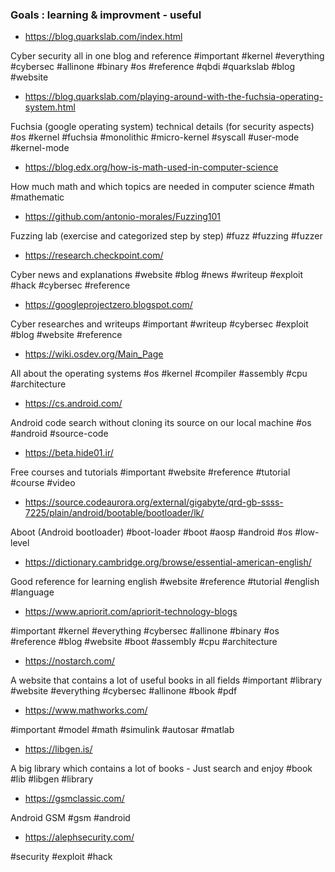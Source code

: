 ### Goals : learning & improvment - useful

- https://blog.quarkslab.com/index.html

Cyber security all in one blog and reference #important #kernel #everything #cybersec #allinone #binary #os #reference #qbdi #quarkslab #blog #website

- https://blog.quarkslab.com/playing-around-with-the-fuchsia-operating-system.html

Fuchsia (google operating system) technical details (for security aspects) #os #kernel #fuchsia #monolithic #micro-kernel #syscall #user-mode #kernel-mode

- https://blog.edx.org/how-is-math-used-in-computer-science

How much math and which topics are needed in computer science #math #mathematic

- https://github.com/antonio-morales/Fuzzing101

Fuzzing lab (exercise and categorized step by step) #fuzz #fuzzing #fuzzer

- https://research.checkpoint.com/

Cyber news and explanations #website #blog #news #writeup #exploit #hack #cybersec #reference

- https://googleprojectzero.blogspot.com/

Cyber researches and writeups #important #writeup #cybersec #exploit #blog #website #reference

- https://wiki.osdev.org/Main_Page

All about the operating systems #os #kernel #compiler #assembly #cpu #architecture

- https://cs.android.com/

Android code search without cloning its source on our local machine #os #android #source-code

- https://beta.hide01.ir/

Free courses and tutorials #important #website #reference #tutorial #course #video

- https://source.codeaurora.org/external/gigabyte/qrd-gb-ssss-7225/plain/android/bootable/bootloader/lk/

Aboot (Android bootloader) #boot-loader #boot #aosp #android #os #low-level

- https://dictionary.cambridge.org/browse/essential-american-english/

Good reference for learning english #website #reference #tutorial #english #language 

- https://www.apriorit.com/apriorit-technology-blogs

#important #kernel #everything #cybersec #allinone #binary #os #reference #blog #website #boot #assembly #cpu #architecture

- https://nostarch.com/

A website that contains a lot of useful books in all fields #important #library #website #everything #cybersec #allinone #book #pdf

- https://www.mathworks.com/

#important #model #math #simulink #autosar #matlab

- https://libgen.is/

A big library which contains a lot of books - Just search and enjoy #book #lib #libgen #library

- https://gsmclassic.com/

Android GSM #gsm #android

- https://alephsecurity.com/

#security #exploit #hack
